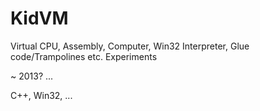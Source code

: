 # KidVM
Virtual CPU, Assembly, Computer, Win32 Interpreter, Glue code/Trampolines etc. Experiments

~ 2013? ...

C++, Win32, ...


